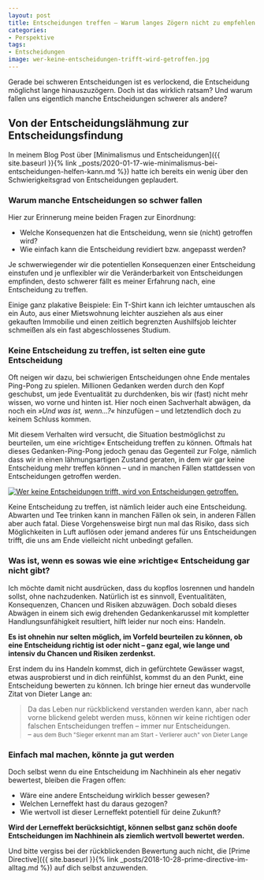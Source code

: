 ```yaml
---
layout: post
title: Entscheidungen treffen – Warum langes Zögern nicht zu empfehlen ist
categories:
- Perspektive
tags:
- Entscheidungen
image: wer-keine-entscheidungen-trifft-wird-getroffen.jpg
---
```


Gerade bei schweren Entscheidungen ist es verlockend, die Entscheidung möglichst
lange hinauszuzögern. Doch ist das wirklich ratsam? Und warum fallen uns
eigentlich manche Entscheidungen schwerer als andere?

## Von der Entscheidungslähmung zur Entscheidungsfindung

In meinem Blog Post über [Minimalismus und Entscheidungen]({{ site.baseurl }}{% link _posts/2020-01-17-wie-minimalismus-bei-entscheidungen-helfen-kann.md %})
hatte ich bereits ein wenig über den Schwierigkeitsgrad von Entscheidungen
geplaudert.

### Warum manche Entscheidungen so schwer fallen

Hier zur Erinnerung meine beiden Fragen zur Einordnung:

* Welche Konsequenzen hat die Entscheidung, wenn sie (nicht) getroffen wird?
* Wie einfach kann die Entscheidung revidiert bzw. angepasst werden?

Je schwerwiegender wir die potentiellen Konsequenzen einer Entscheidung
einstufen und je unflexibler wir die Veränderbarkeit von Entscheidungen
empfinden, desto schwerer fällt es meiner Erfahrung nach, eine Entscheidung zu
treffen.

Einige ganz plakative Beispiele:
Ein T-Shirt kann ich leichter umtauschen als ein Auto, aus einer Mietswohnung
leichter ausziehen als aus einer gekauften Immobilie und einen zeitlich
begrenzten Aushilfsjob leichter schmeißen als ein fast abgeschlossenes Studium.

### Keine Entscheidung zu treffen, ist selten eine gute Entscheidung

Oft neigen wir dazu, bei schwierigen Entscheidungen ohne Ende mentales Ping-Pong
zu spielen. Millionen Gedanken werden durch den Kopf geschubst, um jede
Eventualität zu durchdenken, bis wir (fast) nicht mehr wissen, wo vorne und
hinten ist. Hier noch einen Sachverhalt abwägen, da noch ein *»Und was ist,
wenn...?«* hinzufügen – und letztendlich doch zu keinem Schluss kommen.

Mit diesem Verhalten wird versucht, die Situation bestmöglichst zu beurteilen,
um eine »richtige« Entscheidung treffen zu können. Oftmals hat dieses
Gedanken-Ping-Pong jedoch genau das Gegenteil zur Folge, nämlich dass wir in
einen lähmungsartigen Zustand geraten, in dem wir gar keine Entscheidung mehr
treffen können – und in manchen Fällen stattdessen von Entscheidungen getroffen
werden.

[![Wer keine Entscheidungen trifft, wird von Entscheidungen getroffen.]({{site.baseurl}}/assets/img/posts/wer-keine-entscheidungen-trifft-wird-getroffen.jpg)]({{site.baseurl}}/assets/img/posts/wer-keine-entscheidungen-trifft-wird-getroffen.jpg)

Keine Entscheidung zu treffen, ist nämlich leider auch eine Entscheidung.
Abwarten und Tee trinken kann in manchen Fällen ok sein, in anderen Fällen aber
auch fatal. Diese Vorgehensweise birgt nun mal das Risiko, dass sich
Möglichkeiten in Luft auflösen oder jemand anderes für uns Entscheidungen
trifft, die uns am Ende vielleicht nicht unbedingt gefallen.

### Was ist, wenn es sowas wie eine »richtige« Entscheidung gar nicht gibt?

Ich möchte damit nicht ausdrücken, dass du kopflos losrennen und handeln sollst,
ohne nachzudenken. Natürlich ist es sinnvoll, Eventualitäten, Konsequenzen,
Chancen und Risiken abzuwägen. Doch sobald dieses Abwägen in einem sich ewig
drehenden Gedankenkarussel mit kompletter Handlungsunfähigkeit resultiert, hilft
leider nur noch eins: Handeln.

**Es ist ohnehin nur selten möglich, im Vorfeld beurteilen zu können, ob eine
Entscheidung richtig ist oder nicht – ganz egal, wie lange und intensiv du
Chancen und Risiken zerdenkst.**

Erst indem du ins Handeln kommst, dich in gefürchtete Gewässer wagst, etwas
ausprobierst und in dich reinfühlst, kommst du an den Punkt, eine Entscheidung
bewerten zu können. Ich bringe hier erneut das wundervolle Zitat von Dieter
Lange an:

>Da das Leben nur rückblickend verstanden werden kann, aber nach vorne blickend
gelebt werden muss, können wir keine richtigen oder falschen Entscheidungen
treffen – immer nur Entscheidungen.<br/>
– <small>aus dem Buch "Sieger erkennt man am Start - Verlierer auch" von Dieter Lange</small>

### Einfach mal machen, könnte ja gut werden

Doch selbst wenn du eine Entscheidung im Nachhinein als eher negativ bewertest,
bleiben die Fragen offen:

* Wäre eine andere Entscheidung wirklich besser gewesen?
* Welchen Lerneffekt hast du daraus gezogen?
* Wie wertvoll ist dieser Lerneffekt potentiell für deine Zukunft?

**Wird der Lerneffekt berücksichtigt, können selbst ganz schön doofe
Entscheidungen im Nachhinein als ziemlich wertvoll bewertet werden.**

Und bitte vergiss bei der rückblickenden Bewertung auch nicht, die
[Prime Directive]({{ site.baseurl }}{% link _posts/2018-10-28-prime-directive-im-alltag.md %}) auf dich selbst anzuwenden.

